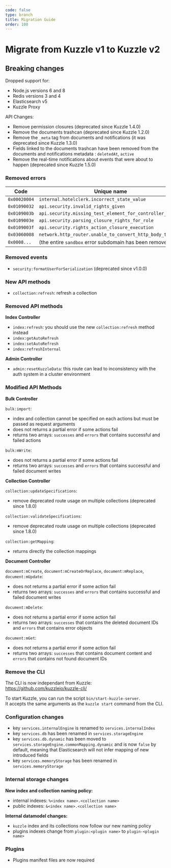 ```yaml
---
code: false
type: branch
title: Migration Guide
order: 100
---
```


# Migrate from Kuzzle v1 to Kuzzle v2

## Breaking changes

Dropped support for:
  - Node.js versions 6 and 8
  - Redis versions 3 and 4
  - Elasticsearch v5 
  - Kuzzle Proxy 

API Changes:
  - Remove permission closures (deprecated since Kuzzle 1.4.0)
  - Remove the documents trashcan (deprecated since Kuzzle 1.2.0)
  - Remove the `_meta` tag from documents and notifications (it was deprecated since Kuzzle 1.3.0)
  - Fields linked to the documents trashcan have been removed from the documents and notifications metadata : `deletedAt`, `active`
  - Remove the real-time notifications about events that were about to happen (deprecated since Kuzzle 1.5.0)

### Removed errors

| Code | Unique name |
|------|-------------|
| `0x00020004` | `internal.hotelclerk.incorrect_state_value` |
| `0x01090032` | `api.security.invalid_rights_given` |
| `0x0109003b` | `api.security.missing_test_element_for_controller_action` |
| `0x0109003e` | `api.security.parsing_closure_rights_for_role` |
| `0x0109003f` | `api.security.rights_action_closure_execution` |
| `0x03060008` | `network.http_router.unable_to_convert_http_body_to_json` |
| `0x0008...` | (the entire `sandbox` error subdomain has been removed) |

### Removed events

  - `security:formatUserForSerialization` (deprecated since v1.0.0)

### New API methods

  - `collection:refresh`: refresh a collection

### Removed API methods

**Index Controller**

  - `index:refresh`: you should use the new `collection:refresh` method instead
  - `index:getAutoRefresh`
  - `index:setAutoRefresh`
  - `index:refreshInternal`

**Admin Controller**

  - `admin:resetKuzzleData`: this route can lead to inconsistency with the auth system in a cluster environment

### Modified API Methods

**Bulk Controller**

`bulk:import`: 
  - index and collection cannot be specified on each actions but must be passed as request arguments
  - does not returns a partial error if some actions fail
  - returns two arrays: `successes` and `errors` that contains successful and failed actions

`bulk:mWrite`:
  - does not returns a partial error if some actions fail
  - returns two arrays: `successes` and `errors` that contains successful and failed document writes

**Collection Controller**

`collection:updateSpecifications`:
  - remove deprecated route usage on multiple collections (deprecated since 1.8.0)

`collection:validateSpecifications`: 
  - remove deprecated route usage on multiple collections (deprecated since 1.8.0)

`collection:getMapping`:
  - returns directly the collection mappings
 
**Document Controller**

`document:mCreate`, `document:mCreateOrReplace`, `document:mReplace`, `document:mUpdate`: 
  - does not returns a partial error if some action fail
  - returns two arrays: `successes` and `errors` that contains successful and failed document writes

`document:mDelete`:
  - does not returns a partial error if some action fail
  - returns two arrays: `successes` that contains the deleted document IDs and `errors` that contains error objects

`document:mGet`:
  - does not returns a partial error if some action fail
  - returns two arrays: `successes` that contains document content and `errors` that contains not found document IDs

### Remove the CLI

The CLI is now independant from Kuzzle: https://github.com/kuzzleio/kuzzle-cli/

To start Kuzzle, you can run the script `bin/start-kuzzle-server`.  
It accepts the same arguments as the `kuzzle start` command from the CLI.

### Configuration changes

  - key `services.internalEngine` is renamed to `services.internalIndex`
  - key `services.db` has been renamed in `services.storageEngine`
  - key `services.db.dynamic` has been moved to `services.storageEngine.commonMapping.dynamic` and is now `false` by default, meaning that Elasticsearch will not infer mapping of new introduced fields
  - key `services.memoryStorage` has been renamed in `services.memoryStorage`

### Internal storage changes

**New index and collection naming policy:**

 - internal indexes: `%<index name>.<collection name>`
 - public indexes: `&<index name>.<collection name>`

**Internal datamodel changes:**

  - `kuzzle` index and its collections now follow our new naming policy
  - plugins indexes change from `plugin:<plugin name>` to `plugin-<plugin name>`

### Plugins

  - Plugins manifest files are now required
